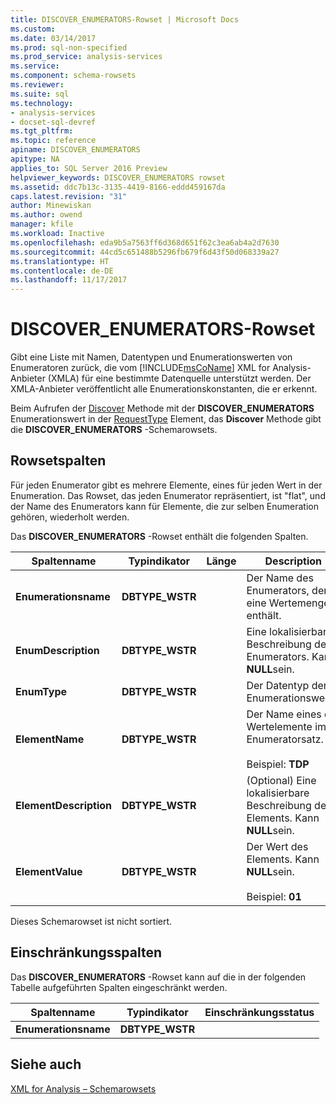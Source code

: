 ```yaml
---
title: DISCOVER_ENUMERATORS-Rowset | Microsoft Docs
ms.custom: 
ms.date: 03/14/2017
ms.prod: sql-non-specified
ms.prod_service: analysis-services
ms.service: 
ms.component: schema-rowsets
ms.reviewer: 
ms.suite: sql
ms.technology:
- analysis-services
- docset-sql-devref
ms.tgt_pltfrm: 
ms.topic: reference
apiname: DISCOVER_ENUMERATORS
apitype: NA
applies_to: SQL Server 2016 Preview
helpviewer_keywords: DISCOVER_ENUMERATORS rowset
ms.assetid: ddc7b13c-3135-4419-8166-eddd459167da
caps.latest.revision: "31"
author: Minewiskan
ms.author: owend
manager: kfile
ms.workload: Inactive
ms.openlocfilehash: eda9b5a7563ff6d368d651f62c3ea6ab4a2d7630
ms.sourcegitcommit: 44cd5c651488b5296fb679f6d43f50d068339a27
ms.translationtype: HT
ms.contentlocale: de-DE
ms.lasthandoff: 11/17/2017
---
```

# <a name="discoverenumerators-rowset"></a>DISCOVER_ENUMERATORS-Rowset
  Gibt eine Liste mit Namen, Datentypen und Enumerationswerten von Enumeratoren zurück, die vom [!INCLUDE[msCoName](../../../includes/msconame-md.md)] XML for Analysis-Anbieter (XMLA) für eine bestimmte Datenquelle unterstützt werden. Der XMLA-Anbieter veröffentlicht alle Enumerationskonstanten, die er erkennt.  
  
 Beim Aufrufen der [Discover](../../../analysis-services/xmla/xml-elements-methods-discover.md) Methode mit der **DISCOVER_ENUMERATORS** Enumerationswert in der [RequestType](../../../analysis-services/xmla/xml-elements-properties/requesttype-element-xmla.md) Element, das **Discover** Methode gibt die **DISCOVER_ENUMERATORS** -Schemarowsets.  
  
## <a name="rowset-columns"></a>Rowsetspalten  
 Für jeden Enumerator gibt es mehrere Elemente, eines für jeden Wert in der Enumeration. Das Rowset, das jeden Enumerator repräsentiert, ist "flat", und der Name des Enumerators kann für Elemente, die zur selben Enumeration gehören, wiederholt werden.  
  
 Das **DISCOVER_ENUMERATORS** -Rowset enthält die folgenden Spalten.  
  
|Spaltenname|Typindikator|Länge|Description|  
|-----------------|--------------------|------------|-----------------|  
|**Enumerationsname**|**DBTYPE_WSTR**||Der Name des Enumerators, der eine Wertemenge enthält.|  
|**EnumDescription**|**DBTYPE_WSTR**||Eine lokalisierbare Beschreibung des Enumerators. Kann **NULL**sein.|  
|**EnumType**|**DBTYPE_WSTR**||Der Datentyp der Enumerationswerte.|  
|**ElementName**|**DBTYPE_WSTR**||Der Name eines der Wertelemente im Enumeratorsatz.<br /><br /> Beispiel: **TDP**|  
|**ElementDescription**|**DBTYPE_WSTR**||(Optional) Eine lokalisierbare Beschreibung des Elements. Kann **NULL**sein.|  
|**ElementValue**|**DBTYPE_WSTR**||Der Wert des Elements. Kann **NULL**sein.<br /><br /> Beispiel: **01**|  
  
 Dieses Schemarowset ist nicht sortiert.  
  
## <a name="restriction-columns"></a>Einschränkungsspalten  
 Das **DISCOVER_ENUMERATORS** -Rowset kann auf die in der folgenden Tabelle aufgeführten Spalten eingeschränkt werden.  
  
|Spaltenname|Typindikator|Einschränkungsstatus|  
|-----------------|--------------------|-----------------------|  
|**Enumerationsname**|**DBTYPE_WSTR**||  
  
## <a name="see-also"></a>Siehe auch  
 [XML for Analysis – Schemarowsets](../../../analysis-services/schema-rowsets/xml/xml-for-analysis-schema-rowsets.md)  
  
  
